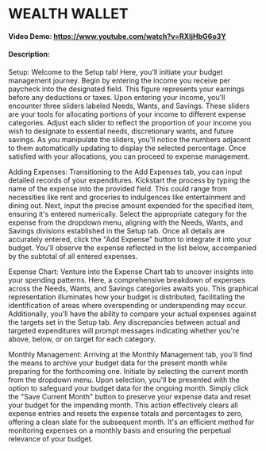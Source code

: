 # WEALTH WALLET
#### Video Demo:  https://www.youtube.com/watch?v=RXIjHbG6o3Y
#### Description:

Setup:
Welcome to the Setup tab! Here, you'll initiate your budget management journey. Begin by entering the income you receive per paycheck into the designated field. This figure represents your earnings before any deductions or taxes. Upon entering your income, you'll encounter three sliders labeled Needs, Wants, and Savings. These sliders are your tools for allocating portions of your income to different expense categories. Adjust each slider to reflect the proportion of your income you wish to designate to essential needs, discretionary wants, and future savings. As you manipulate the sliders, you'll notice the numbers adjacent to them automatically updating to display the selected percentage. Once satisfied with your allocations, you can proceed to expense management.

Adding Expenses:
Transitioning to the Add Expenses tab, you can input detailed records of your expenditures. Kickstart the process by typing the name of the expense into the provided field. This could range from necessities like rent and groceries to indulgences like entertainment and dining out. Next, input the precise amount expended for the specified item, ensuring it's entered numerically. Select the appropriate category for the expense from the dropdown menu, aligning with the Needs, Wants, and Savings divisions established in the Setup tab. Once all details are accurately entered, click the "Add Expense" button to integrate it into your budget. You'll observe the expense reflected in the list below, accompanied by the subtotal of all entered expenses.

Expense Chart:
Venture into the Expense Chart tab to uncover insights into your spending patterns. Here, a comprehensive breakdown of expenses across the Needs, Wants, and Savings categories awaits you. This graphical representation illuminates how your budget is distributed, facilitating the identification of areas where overspending or underspending may occur. Additionally, you'll have the ability to compare your actual expenses against the targets set in the Setup tab. Any discrepancies between actual and targeted expenditures will prompt messages indicating whether you're above, below, or on target for each category.

Monthly Management:
Arriving at the Monthly Management tab, you'll find the means to archive your budget data for the present month while preparing for the forthcoming one. Initiate by selecting the current month from the dropdown menu. Upon selection, you'll be presented with the option to safeguard your budget data for the ongoing month. Simply click the "Save Current Month" button to preserve your expense data and reset your budget for the impending month. This action effectively clears all expense entries and resets the expense totals and percentages to zero, offering a clean slate for the subsequent month. It's an efficient method for monitoring expenses on a monthly basis and ensuring the perpetual relevance of your budget.